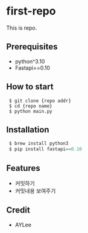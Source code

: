 # first-repo

This is repo.

## Prerequisites

- python^3.10
- Fastapi==0.10

## How to start

```shell
 $ git clone {repo addr}
 $ cd {repo name}
 $ python main.py
```

## Installation

```python
 $ brew install python3
 $ pip install fastapi==0.10
```

## Features

 - 커밋하기
 - 커밋내용 보여주기


## Credit
 - AYLee
